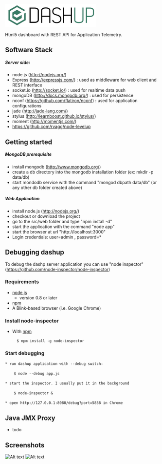 ![Alt text](docs/dashup_logo_small_1.0.0.png "Login")


Html5 dashboard with REST API for Application Telemetry.


## Software Stack 

##### Server side: #####
* node.js (http://nodejs.org/) 
* Express (http://expressjs.com/) : used as middleware for web client and REST interface
* socket.io (http://socket.io/) : used for realtime data push
* mongoDB (http://docs.mongodb.org/) : used for persistence
* nconf (https://github.com/flatiron/nconf) : used for application configurations
* jade (http://jade-lang.com/) 
* stylus (http://learnboost.github.io/stylus/)
* moment (http://momentjs.com/)
* https://github.com/rvagg/node-levelup


## Getting started 

##### MongoDB prerequisite #####

* install mongodb (http://www.mongodb.org/)
* create a db directory into the mongodb installation folder (ex: mkdir -p data/db)
* start mondodb service with the command "mongod dbpath data/db" (or any other db folder created above)

##### Web Application #####

* install node.js (http://nodejs.org/) 
* checkout or download the project
* go to the src/web folder and type "npm install -d"
* start the application with the command "node app"
* start the browser at url "http://localhost:3000"
* Login credentials: user=admin , password=* 


## Debugging dashup

To debug the dashp server application you can use "node inspector" (https://github.com/node-inspector/node-inspector)

### Requirements

* [node.js](http://github.com/ry/node)
  - version 0.8 or later
* [npm](http://github.com/isaacs/npm)
* A Blink-based browser (i.e. Google Chrome)

### Install node-inspector

* With [npm](http://github.com/isaacs/npm)

        $ npm install -g node-inspector

### Start debugging
	
	* run dashup application with --debug switch:

		$ node --debug app.js

	* start the inspector. I usually put it in the background

		$ node-inspector &

	* open http://127.0.0.1:8080/debug?port=5858 in Chrome


## Java JMX Proxy 
* todo


## Screenshots 



![Alt text](docs/screenshots/login.png "Login")	
![Alt text](docs/screenshots/screen1.png "Screenshot")

